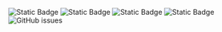 ![Static Badge](https://img.shields.io/badge/blacklists-61-000000) ![Static Badge](https://img.shields.io/badge/blacklisted-2981248-cc0000) ![Static Badge](https://img.shields.io/badge/whitelisted-2254-00CC00) ![Static Badge](https://img.shields.io/badge/streaming_blacklist-28107-000000) ![GitHub issues](https://img.shields.io/github/issues/fabriziosalmi/blacklists)
